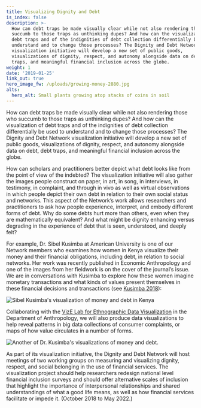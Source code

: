 ```yaml
---
title: Visualizing Dignity and Debt
is_index: false
description: >-
  How can debt traps be made visually clear while not also rendering those who
  succumb to those traps as unthinking dupes? And how can the visualization of
  debt traps and of the indignities of debt collection differentially be used to
  understand and to change those processes? The Dignity and Debt Network
  visualization initiative will develop a new set of public goods,
  visualizations of dignity, respect, and autonomy alongside data on debt, debt
  traps, and meaningful financial inclusion across the globe. 
weight: 1
date: '2019-01-25'
link_out: true
hero_image_fw: /uploads/growing-money-2880.jpg
alts:
  hero_alt: Small plants growing atop stacks of coins in soil
---
```

How can debt traps be made visually clear while not also rendering those who succumb to those traps as unthinking dupes? And how can the visualization of debt traps and of the indignities of debt collection differentially be used to understand and to change those processes? The Dignity and Debt Network visualization initiative will develop a new set of public goods, visualizations of dignity, respect, and autonomy alongside data on debt, debt traps, and meaningful financial inclusion across the globe. 

How can scholars and practitioners better depict what debt looks like from the point of view of the indebted? The visualization initiative will also gather the images people construct on paper, in art, in song, in interviews, in testimony, in complaint, and through in vivo as well as virtual observations in which people depict their own debt in relation to their own social status and networks. This aspect of the Network’s work allows researchers and practitioners to ask how people experience, interpret, and embody different forms of debt. Why do some debts hurt more than others, even when they are mathematically equivalent? And what might be dignity enhancing versus degrading in the experience of debt that is seen, understood, and deeply felt? 

For example, Dr. Sibel Kusimba at American University is one of our Network members who examines how women in Kenya visualize their money and their financial obligations, including debt, in relation to social networks. Her work was recently published in Economic Anthropology and one of the images from her fieldwork is on the cover of the journal’s issue. We are in conversations with Kusimba to explore how these women imagine monetary transactions and what kinds of values present themselves in these financial decisions and transactions (see <a href="https://anthrosource.onlinelibrary.wiley.com/doi/pdf/10.1002/sea2.12121" target="_blank">Kusimba 2018</a>):

![Sibel Kusimba's visualization of money and debt in Kenya](/uploads/sibel-drawings.jpg)

Collaborating with the <a href="http://vizelab.princeton.edu/" target="_blank">VizE Lab for Ethnographic Data Visualization</a> in the Department of Anthropology, we will also produce data visualizations to help reveal patterns in big data collections of consumer complaints, or maps of how value circulates in a number of forms.

![Another of Dr. Kusimba's visualizations of money and debt.](/uploads/sibel_robai_january-february_2016.png)

As part of its visualization initiative, the Dignity and Debt Network will host meetings of two working groups on measuring and visualizing dignity, respect, and social belonging in the use of financial services. The visualization project should help researchers redesign national level financial inclusion surveys and should offer alternative scales of inclusion that highlight the importance of interpersonal relationships and shared understandings of what a good life means, as well as how financial services facilitate or impede it. (October 2018 to May 2022.)
